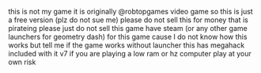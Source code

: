 this is not my game it is originally @robtopgames video game so this is just a free version (plz do not sue me) 
please do not sell this for money that is pirateing please just do not sell this game
have steam (or any other game launchers for geometry dash) for this game cause I do not know how this works but tell me if the game works without launcher
this has megahack included with it v7 if you are playing a low ram or hz computer play at your own risk
